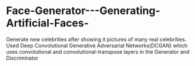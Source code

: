 # Face-Generator---Generating-Artificial-Faces-
Generate new celebrities after showing it pictures of many real celebrities. Used Deep Convolutional Generative Adversarial Networks(DCGAN) which uses convolutional and convolutional-transpose layers in the Generator and Discriminator
